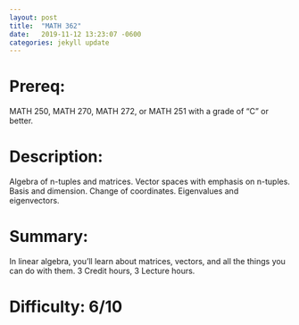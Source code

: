 ```yaml
---
layout: post
title:  "MATH 362"
date:   2019-11-12 13:23:07 -0600
categories: jekyll update
---
```

# Prereq:  
MATH 250, MATH 270, MATH 272, or MATH 251 with a grade of “C” or better.  
  
# Description:    
Algebra of n-tuples and matrices. Vector spaces with emphasis on n-tuples. Basis and dimension. Change of coordinates. Eigenvalues and eigenvectors.  
  
# Summary:  
In linear algebra, you’ll learn about matrices, vectors, and all the things you can do with them. 3 Credit hours, 3 Lecture hours.  
  
# Difficulty:  6/10  